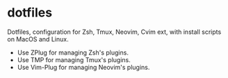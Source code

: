 # dotfiles
Dotfiles, configuration for Zsh, Tmux, Neovim, Cvim ext, with install scripts on MacOS and Linux.

- Use ZPlug for managing Zsh's plugins.
- Use TMP for managing Tmux's plugins.
- Use Vim-Plug for managing Neovim's plugins.
